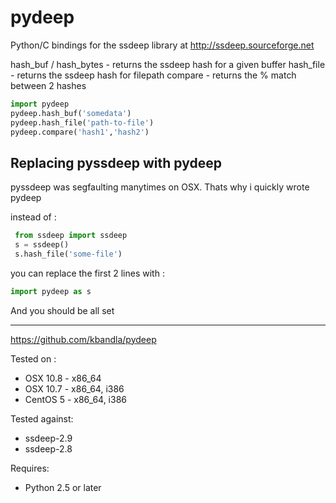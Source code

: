 # pydeep

Python/C bindings for the ssdeep library at http://ssdeep.sourceforge.net

hash_buf / hash_bytes - returns the ssdeep hash for a given buffer
hash_file - returns the ssdeep hash for filepath
compare - returns the % match between 2 hashes

```python
import pydeep
pydeep.hash_buf('somedata')
pydeep.hash_file('path-to-file')
pydeep.compare('hash1','hash2')
```

## Replacing pyssdeep with pydeep

pyssdeep was segfaulting manytimes on OSX. Thats why i quickly wrote pydeep

instead of :
```python
 from ssdeep import ssdeep
 s = ssdeep()
 s.hash_file('some-file')
```

you can replace the first 2 lines with :
```python
import pydeep as s
```

And you should be all set

---------------------------------
https://github.com/kbandla/pydeep

Tested on :
* OSX 10.8 - x86_64
* OSX 10.7 - x86_64, i386
* CentOS 5 - x86_64, i386

Tested against:
* ssdeep-2.9
* ssdeep-2.8

Requires:
* Python 2.5 or later
